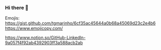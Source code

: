 ### Hi there 👋

<!--
**igormartins4/igormartins4** is a ✨ _special_ ✨ repository because its `README.md` (this file) appears on your GitHub profile.

Here are some ideas to get you started:

- 🔭 I’m currently working on ...
- 🌱 I’m currently learning ...
- 👯 I’m looking to collaborate on ...
- 🤔 I’m looking for help with ...
- 💬 Ask me about ...
- 📫 How to reach me: ...
- 😄 Pronouns: ...
- ⚡ Fun fact: ...
-->

Emojis:
https://gist.github.com/tgmarinho/6cf35ac45644a0b68a45069d23c2e4b6
https://www.emojicopy.com/

https://www.notion.so/GitHub-LinkedIn-9a057f4f92ab4392903ff3a588acb2ab
